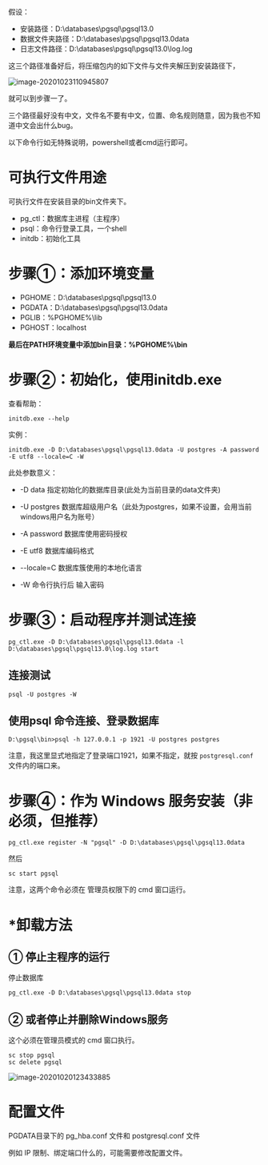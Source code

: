 假设：

- 安装路径：D:\databases\pgsql\pgsql13.0
- 数据文件夹路径：D:\databases\pgsql\pgsql13.0data
- 日志文件路径：D:\databases\pgsql\pgsql13.0\log.log

这三个路径准备好后，将压缩包内的如下文件与文件夹解压到安装路径下，

![image-20201023110945807](attachments/image-20201023110945807.png)

就可以到步骤一了。

三个路径最好没有中文，文件名不要有中文，位置、命名规则随意，因为我也不知道中文会出什么bug。

以下命令行如无特殊说明，powershell或者cmd运行即可。

# 可执行文件用途

可执行文件在安装目录的bin文件夹下。

- pg_ctl：数据库主进程（主程序）
- psql：命令行登录工具，一个shell
- initdb：初始化工具

# 步骤①：添加环境变量

- PGHOME：D:\databases\pgsql\pgsql13.0
- PGDATA：D:\databases\pgsql\pgsql13.0data
- PGLIB：%PGHOME%\lib
- PGHOST：localhost

**最后在PATH环境变量中添加bin目录：%PGHOME%\bin**

# 步骤②：初始化，使用initdb.exe

查看帮助：

```
initdb.exe --help
```

实例：

```
initdb.exe -D D:\databases\pgsql\pgsql13.0data -U postgres -A password -E utf8 --locale=C -W
```

此处参数意义：

- -D data            指定初始化的数据库目录(此处为当前目录的data文件夹)

- -U postgres        数据库超级用户名（此处为postgres，如果不设置，会用当前windows用户名为账号）

- -A password       数据库使用密码授权

- -E utf8            数据库编码格式

- --locale=C         数据库簇使用的本地化语言 

- -W               命令行执行后 输入密码

# 步骤③：启动程序并测试连接

```
pg_ctl.exe -D D:\databases\pgsql\pgsql13.0data -l D:\databases\pgsql\pgsql13.0\log.log start
```

## 连接测试

```
psql -U postgres -W
```

## 使用psql 命令连接、登录数据库

```
D:\pgsql\bin>psql -h 127.0.0.1 -p 1921 -U postgres postgres  
```

注意，我这里显式地指定了登录端口1921，如果不指定，就按 `postgresql.conf` 文件内的端口来。

# 步骤④：作为 Windows 服务安装（非必须，但推荐）

```shell
pg_ctl.exe register -N "pgsql" -D D:\databases\pgsql\pgsql13.0data
```

然后

```SHELL
sc start pgsql
```

注意，这两个命令必须在 管理员权限下的 cmd 窗口运行。

# *卸载方法

## ① 停止主程序的运行

停止数据库

```
pg_ctl.exe -D D:\databases\pgsql\pgsql13.0data stop
```

## ② 或者停止并删除Windows服务

这个必须在管理员模式的 cmd 窗口执行。

```shell
sc stop pgsql
sc delete pgsql
```

![image-20201020123433885](attachments/image-20201020123433885.png)

# 配置文件

PGDATA目录下的 pg_hba.conf 文件和 postgresql.conf 文件

例如 IP 限制、绑定端口什么的，可能需要修改配置文件。
